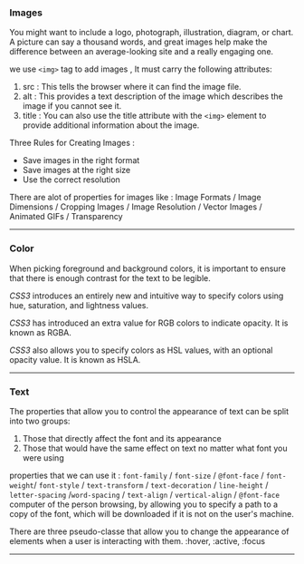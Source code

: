 ### **Images**

You might want to include a logo, photograph, illustration, diagram, or chart.
A picture can say a thousand words, and great images help make the difference between an average-looking site and a really engaging one.

we use `<img>` tag to add images , It must carry the following attributes: 
1. src : This tells the browser where it can find the image file.
2. alt : This provides a text description of the image which describes the image if you cannot see it. 
3. title : You can also use the title attribute with the `<img>` element
to provide additional information about the image. 

Three Rules for Creating Images :
* Save images in the right format
* Save images at the right size
* Use the correct resolution

There are alot of properties for images like :
Image Formats / Image Dimensions / Cropping Images / Image Resolution / Vector Images / Animated GIFs / Transparency 

------------------------------------------------------------------


### **Color**
When picking foreground and background colors, it is important to ensure that there is enough contrast for the text to be legible.

*CSS3* introduces an entirely new and intuitive way to specify colors using hue, saturation, and lightness values.

*CSS3* has introduced an extra value for RGB colors to
indicate opacity. It is known as RGBA.

*CSS3* also allows you to specify colors as HSL values,
with an optional opacity value. It is known as HSLA.

--------------------------------------------------------------------

### **Text**
The properties that allow you to control the appearance of text can be split into two groups:
1. Those that directly affect the font and its appearance
2. Those that would have the same effect on text no matter
what font you were using

properties that we can use it :
`font-family` / `font-size` / `@font-face` / `font-weight`/ `font-style` / `text-transform` / `text-decoration` / `line-height` / `letter-spacing` /`word-spacing` / `text-align` / `vertical-align` /
`@font-face` computer of the person browsing, by allowing you to specify a path to a copy of the font, which will be downloaded if
it is not on the user's machine.

There are three pseudo-classe that allow you to change the appearance of elements when a user is interacting with them.
 :hover, :active, :focus

 ---------------------------------------------------------